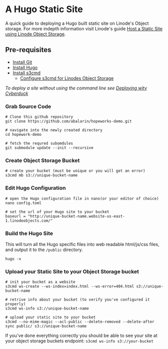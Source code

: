 # A Hugo Static Site
A quick guide to deploying a Hugo built static site on Linode's Object storage. For more indepth information visit Linode's guide [Host a Static Site using Linode Object Storage](https://www.linode.com/docs/platform/object-storage/host-static-site-object-storage/).

## Pre-requisites
- [Install Git](https://git-scm.com/book/en/v2/Getting-Started-Installing-Git)
- [Install Hugo](https://gohugo.io/getting-started/installing/)
- [Install s3cmd](https://s3tools.org/s3cmd)
    - [Configure s3cmd for Linodes Object Storage](https://www.linode.com/docs/platform/object-storage/how-to-use-object-storage/#install-and-configure-s3cmd)

_To deploy a site without using the command line see [Deploying wity Cyberduck](https://github.com/abalarin/hopeworks-demo/blob/master/Cyberduck.md)_

### Grab Source Code
```
# Clone this github repository
git clone https://github.com/abalarin/hopeworks-demo.git

# navigate into the newly created directory
cd hopework-demo

# fetch the requred subomdules
git submodule update --init --recursive
```
### Create Object Storage Bucket
```
# create your bucket (must be unique or you will get an error)
s3cmd mb s3://unique-bucket-name
```

### Edit Hugo Configuration
```
# open the Hugo configuration file in nano(or your editor of choice)
nano config.toml

# set the url of your Hugo site to your bucket
baseurl = "http://unique-bucket-name.website-us-east-1.linodeobjects.com/"
```

### Build the Hugo Site
This will turn all the Hugo specific files into web readable html/js/css files, and output it to the `/public` directory.
```
hugo -v
```

### Upload your Static Site to your Object Storage bucket
```
# init your bucket as a website
s3cmd ws-create --ws-index=index.html --ws-error=404.html s3://unique-bucket-name

# retrive info about your bucket (to verify you've configured it properly)
s3cmd ws-info s3://unique-bucket-name

# upload your static site to your bucket
s3cmd --no-mime-magic --acl-public --delete-removed --delete-after sync public/ s3://unique-bucket-name
```

If you've done everything correctly you should be able to see your site at your object storage buckets endpoint: `s3cmd ws-info s3://your-bucket`
